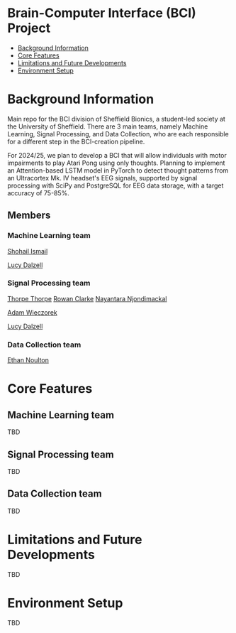 # Brain-Computer Interface (BCI) Project

   * [Background Information](#background-information)
   * [Core Features](#core-features)
   * [Limitations and Future Developments](#limitations-and-future-developments)
   * [Environment Setup](#environment-setup)

# Background Information

Main repo for the BCI division of Sheffield Bionics, a student-led society at the University of Sheffield. There are 3 main teams, namely Machine Learning, Signal Processing, and Data Collection, who are each responsible for a different step in the BCI-creation pipeline.

For 2024/25, we plan to develop a BCI that will allow individuals with motor impairments to play Atari Pong using only thoughts. Planning to implement an Attention-based LSTM model in PyTorch to detect thought patterns from an Ultracortex Mk. IV headset's EEG signals, supported by signal processing with SciPy and PostgreSQL for EEG data storage, with a target accuracy of 75-85%.

## Members
### Machine Learning team
[Shohail Ismail](https://github.com/shohail-ismail)

[Lucy Dalzell](https://github.com/luna-dzx)



### Signal Processing team
[Thorpe Thorpe](https://github.com/ImJustChaotic)
[Rowan Clarke](https://github.com/RowanC-02)
[Nayantara Njondimackal](https://github.com/lnlnlnl)

[Adam Wieczorek](https://github.com/skewbmaster)

[Lucy Dalzell](https://github.com/luna-dzx)


### Data Collection team
[Ethan Noulton](https://github.com/ENoulton)

# Core Features
## Machine Learning team

TBD

## Signal Processing team

TBD

## Data Collection team

TBD

# Limitations and Future Developments

TBD

# Environment Setup

TBD
